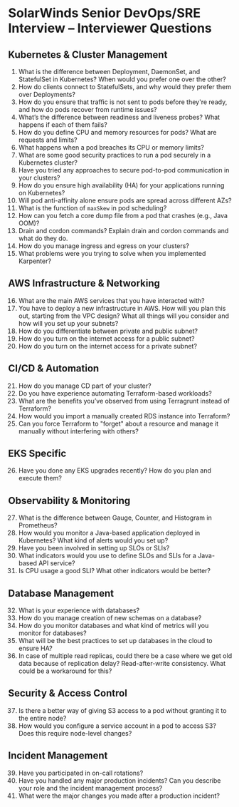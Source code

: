 # SolarWinds Senior DevOps/SRE Interview – Interviewer Questions

## Kubernetes & Cluster Management

1. What is the difference between Deployment, DaemonSet, and StatefulSet in Kubernetes? When would you prefer one over the other?
2. How do clients connect to StatefulSets, and why would they prefer them over Deployments?
3. How do you ensure that traffic is not sent to pods before they're ready, and how do pods recover from runtime issues?
4. What’s the difference between readiness and liveness probes? What happens if each of them fails?
5. How do you define CPU and memory resources for pods? What are requests and limits?
6. What happens when a pod breaches its CPU or memory limits?
7. What are some good security practices to run a pod securely in a Kubernetes cluster?
8. Have you tried any approaches to secure pod-to-pod communication in your clusters?
9. How do you ensure high availability (HA) for your applications running on Kubernetes?
10. Will pod anti-affinity alone ensure pods are spread across different AZs?
11. What is the function of `maxSkew` in pod scheduling?
12. How can you fetch a core dump file from a pod that crashes (e.g., Java OOM)?
13. Drain and cordon commands? Explain drain and cordon commands and what do they do.
14. How do you manage ingress and egress on your clusters?
15. What problems were you trying to solve when you implemented Karpenter?

## AWS Infrastructure & Networking

16. What are the main AWS services that you have interacted with?
17. You have to deploy a new infrastructure in AWS. How will you plan this out, starting from the VPC design? What all things will you consider and how will you set up your subnets?
18. How do you differentiate between private and public subnet?
19. How do you turn on the internet access for a public subnet?
20. How do you turn on the internet access for a private subnet?

## CI/CD & Automation

21. How do you manage CD part of your cluster?
22. Do you have experience automating Terraform-based workloads?
23. What are the benefits you’ve observed from using Terragrunt instead of Terraform?
24. How would you import a manually created RDS instance into Terraform?
25. Can you force Terraform to "forget" about a resource and manage it manually without interfering with others?

## EKS Specific

26. Have you done any EKS upgrades recently? How do you plan and execute them?

## Observability & Monitoring

27. What is the difference between Gauge, Counter, and Histogram in Prometheus?
28. How would you monitor a Java-based application deployed in Kubernetes? What kind of alerts would you set up?
29. Have you been involved in setting up SLOs or SLIs?
30. What indicators would you use to define SLOs and SLIs for a Java-based API service?
31. Is CPU usage a good SLI? What other indicators would be better?

## Database Management

32. What is your experience with databases?
33. How do you manage creation of new schemas on a database?
34. How do you monitor databases and what kind of metrics will you monitor for databases?
35. What will be the best practices to set up databases in the cloud to ensure HA?
36. In case of multiple read replicas, could there be a case where we get old data because of replication delay? Read-after-write consistency. What could be a workaround for this?

## Security & Access Control

37. Is there a better way of giving S3 access to a pod without granting it to the entire node?
38. How would you configure a service account in a pod to access S3? Does this require node-level changes?

## Incident Management

39. Have you participated in on-call rotations?
40. Have you handled any major production incidents? Can you describe your role and the incident management process?
41. What were the major changes you made after a production incident?
